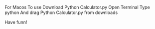 For Macos
To use Download Python Calculator.py
Open Terminal
Type python And drag Python Calculator.py from downloads

Have funn!
